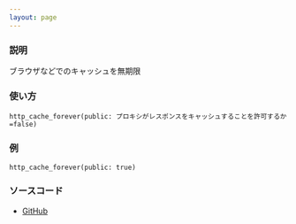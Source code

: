 ```yaml
---
layout: page
---
```


### 説明

ブラウザなどでのキャッシュを無期限

### 使い方

    http_cache_forever(public: プロキシがレスポンスをキャッシュすることを許可するか=false)

### 例

    http_cache_forever(public: true)

### ソースコード

- [GitHub](https://github.com/rails/rails/blob/984c3ef2775781d47efa9f541ce570daa2434a80/actionpack/lib/action_controller/metal/conditional_get.rb#L306)
